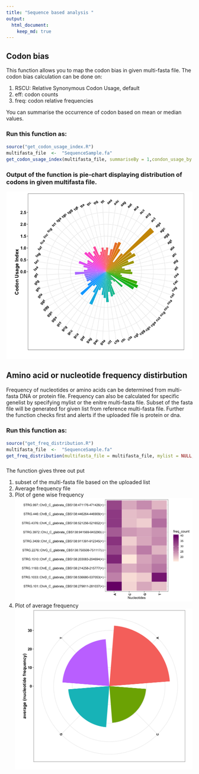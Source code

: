 ```yaml
---
title: "Sequence based analysis "
output: 
  html_document:
    keep_md: true
---
```




## Codon bias

This function allows you to map the codon bias in given multi-fasta file.
The codon bias calculation can be done on:
1.  RSCU: Relative Synonymous Codon Usage, default
1.   eff: codon counts
1.  freq: codon relative frequencies

You can summarise the occurrence of codon based on mean or median values.

### Run this function as:


```r
source("get_codon_usage_index.R")
multifasta_file  <-  "SequenceSample.fa"
get_codon_usage_index(multifasta_file, summariseBy = 1,condon_usage_by = "freq", mylist=NULL,outfile = "sample")
```

### Output of the function is pie-chart displaying distribution of codons in given multifasta file.

![](CodonBiasPlot.png)

## Amino acid or nucleotide frequency distirbution
Frequency of nucleotides or amino acids can be determined from multi-fasta DNA or protein file.
Frequency can also be calculated for specific genelist by specifying mylist or the enitre multi-fasta file. Subset of the fasta file will be generated for given list from reference multi-fasta file. Further the function checks first and alerts if the uploaded file is protein or dna. 
### Run this function as:


```r
source("get_freq_distribution.R")
multifasta_file  <-  "SequenceSample.fa"
get_freq_distribution(multifasta_file = multifasta_file, mylist = NULL, outfile = "SequenceSample")
```

### 

The function gives three out put

1. subset of the multi-fasta file based on the uploaded list
1. Average frequency file
1. Plot of gene wise frequency
![Genewise frequency plot](SequenceSample_genewise_freq.png)
1. Plot of average frequency
![Average frequency plot](SequenceSample_average_freq.png)








